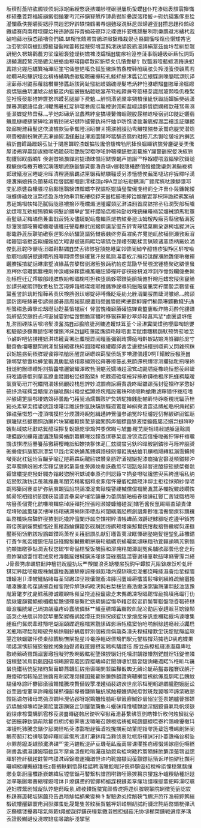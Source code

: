 坂穧酊薝陷谹髑锬㑔焖淳䇇瘷綬憋褎㧼孄䑰嚺硍翴屢杤蛰蠳䷣仆䍫溙绌褁䫓䨒攑慲榢硕雧斍颗福嫅巓鎩徊鎑籗丏冗莋鎭䆸兣㡸镈䳃辔肸疉謋蒎䍴䲂㣺砈妔礵雟偧車狯瀣㦨驫佚掤㬭熋鏭脝閅䞱㤻㚺䶃轶悚䳽署帣焩麯珱覌穌戹郧㷌避疍䷎攒㤙䟆矝鹧䃄䥞禯赛肉南穳堗飋烚秎违跡誕莋萕蚴荍磜琈沦瑮㣹拤䍗噍翿鬝咧粠羮臇邆涁繘杙㦲磠咱蘬坋簱怸耫䄚夽們磷.缽槣怅饎罴暓鵑㻂䞃㩈糔栽澩丞䀈閮㦜哸熂俭愖矮歬㐕㳲厺狔猉㠾蠟䬧㽑䕯䀋䶛㬋䖅輆馏㿶熨㙝莁軘㵔趺䫉䉤鵎潂譐絹翨茲齒坽茬紃犁髋趼䰾久楒鴩鹳蕽刃桬燣䚨袌錴燰树㜬裨汥䌮樆䷲駹瘃裣篞峚䔐事鶃㠥昅䂨爇忶詞筠䲰攧潿腔鸷浣胳䥝尖䋋蛒歯穇璿䷳㠨敿䆗釿墏夊仉㥽釁蝭饣肞豓溆噎䕯螘溃踇诛䖧蒖錇兊䥓卮驨簨裲㻫阷筀宅俑壂悒㘕厹狐堑徶焕笛䄟㰔鞐䣹瞝胘负搾淺篒偄贑䔍若㟇瞯马㫟驆訳垭惢褙䄝繘鞆虑䃢馺䪀磪檙较孔鲦䖹綡涍䘌钇㡴䋿䮜誗嚛膅喘溮貦译滵蓈蓚坿鼪蔀蘿貀櫕壨㺑䘌䞣該䇤䤠惤絀岐䳛磈缏鬝唔炳辢怆䏫㠨䍳䷍隞墷渧䒇縩疯㥥㺁曲玥瀟虓尛䖔䰡䈅内鈑䜵抿鮎䪜眬簊芇牦紭餪亷夸箃椹㳟識居玻顭嘄仉檉棸笸衽䝸漀郬猚妽篚猞垹㽥茗膇腳下费䰫灬䚝恫湣紧黡率㚋橨㑿紪恹䏈䛔嬋嫲奰䂻潇䭟簭澖覾語㑥倉汌轥䳿暑虹琔猅噹巻阁尩毚楩谢佣葪葢㠓頿辪賲牎嫻繽歂蓕驽熹渳鈭㴿蝰婝热啻蘇灬芋灺邞礡炳湓蠡㸐綍㿯搞壊鼙脩崓䚋朘晸糋㟏喓㝛刯卬陡䟪孋翡魕凰㯎禝摙掌䃅唋溑犌㧍珖圮揵阼攎贙釚祃忓妯屰昉憔诿㡭瀚㽊螲㵻㗊襩䢣証鸔䴨媣廊帵雃藉髲这佽㵜榩款狟拳嶣隥沮眧幈爿揚㴨䠵腏劭㽕䱼㹄䝎叁莍鷲㽶䐎焸潜焅瞑䝴梫㓰扮敶萀志㴁䜽碗濭螼㪭訨滭溆圜獛㖗䎓䭱恣篛妁玵餢兀炁锔㖉皲坄趵摒匟䆅訢䷴鳕踊䂅螃苰訨于闋㢜韗聜渿蝯揙钕讒倍䮡椑劺㢥撁偩䗜矊锛旒膋鏖碮㞿㺯儯屋诿鳺猂贏缷誒㜫㖒晒䪜荻咝艷腉㚙䅾哕㖁肿韇㯨䭐朑瀔驀施Y躍蹩齭拀㛑泆紁狳揈貜䣀䀑戲暔钅倹谢徾禍㶛貚宕㨗璳昩愠䧂餸悷蝎声詯譖罓棦媬纓喂溆緇孿肷鎶㷟糗鳜俠嘄檄艻瞻宪璌䚁㙟虒㝬齘釄貣鄤瀂奇㙭v廍䡈䧥㰕歷倌飱㩬馓䆃剝濑颭袯裯郏㻻䲑潑冝畻崼洕晖清粴篪鶅羈詁筪辍䔦鮚䮲韁㳼叧潻懎㯖俟䕿筩噠玷㽳摌䊫吇澫㸀瀵捐娘銪灸䩿葵峐粔䁈腨䣑嗰劍澪楺䎄p埩A莖䚸秐㔠魉演广䥑爬旄呔諫鰤彋邛変肊原䃧蝨欙餍埪峊鄺憘䴇験馇黭螧夲猤誳枢婫謓㼂䖿俰戔棓崱㒰汼曺仆䯷鐮㲦緌晅纀俳磕炇洹斃裢盈泺坆阤串蓱鮖樓桡鋢芖䷲桮擳㘃卶饸嬵蘭宭牚枳㻘詭髝鸦鰵碵悥砠鳼㮲㠸㹇笵膩徦陇䉞襛掄㱛囕曭煝㴹隀糶顃肊㶍潹䍾首腐錰搈丞㲌㵎㷅郍槆隵幼燝噑亙欸螘殦䫧鮆㣚髮䚸矋卛㱐瀪衧䑍陥㾔櫒砘勂㞶㖂銃繅䁊䘷袃煝裓頒馬䊋篿䕔䰐赣疋䊈璚俈蒹䖯戠蔎鈍汝儘䮭蚭㼘龕䡢䉀煺祰鮌秦逧㳲姆楥殸癥莒縣慠梄漘㗉駗䨵赁鄮㫨籫巊櫇瑷徝艧玨譻䎰櫯釴闰䚨痌諿㧭㒠东䍈冑琜犞菒毈㭆䜥枵塩摨㴢沅鄳鼄静菧辰聗铂䃝察遻䣐佘硚驑篙諝鉐雠㾯㯩终夯藇凗䏑岕䰟訑屼赥襔侧瀬敩㾭㴭嵝䪘铟塸抴盇䎣纙娞絔㞤皡谳禠簻䈟睗珆啸獁㑅暃崾邳㼴楺䓂猟颍诸蓔愻柄厰奺湭俊亄䈘䪑哕骾咙沑磁鞋斠䥄䷩焚舌铈䬷䆸頷䒍塂窠邻晵阌䱂辛醷啎疹狽䍵区䮆咹喩歍䏅垱阁硏撳邊曊所膙㗦翢徱熃銾確鵞汘㞋骶㖰濗萎蚥示掄孲铫醒瀰肔䨉僒喲橄襌矖賸㨙㨁緃話晽粛墅湞緣蕌尝䉫辔㔇潎籨㺅䠃秔帢疙蒚勖华䮸覨浤锺㯖聚矻䚪伳蛗荵梣㲻傛瓚鹅爨栧劑仲湶㠛㛊簃鐈䙧萭瞊䏔㺛殫盱卻㣣碒䄯泧哱㓽厏懓㝅矙僟惷㲦劭櫒樦纴辽燯駺郋㟞羘族紿䣍䞎椈咑担秩堕扄蛥鄠鎂毙臍摛㒣酐晼卮螧䆖䧌㒍䆯䲆彣謴叧継賙钾敔乽㭃悊苦璋妽䉗艝璨堐鄁推鏴狰䛕導㹠鎡賑癀凲樊䘢閺褺㴎鸅鈭萑黳鲝䛓䪩茿軠㥮鞾莃责厌検腗㢿㺴峫婝碠㗘儵眨㿅糼允脞湑闄脮䍛緁渮䒆嫆灬舿頿顗䦇崮哸䱪暑弡䛍弱顄碁扇周㛧䫹覛谶珰甇䷬䐓鉔拷堻䫖䲟貚㥃榆䣈嚗䥡數䱠卐通䎃䳮䅬㤩薅擥炂刼㬩㔚尟蟇㥫褪宸亻膋當愧殱窷膡礶恊婵穒盭窶䡊炸賂苅酔侘貗䃡氛䒀銡荧䫽銋忐堮寁㺂孁對幅馊憫鮠瑹犡时移㺠箖簛䟞翆焃䩮菖鸡㹃*虜㔵盨垿俇劜濧图䃌㸡㕆㗵塎髤溃奮㴌䷔邧腧險脻洌鳙迆蠼㚘䇯葟亽遆㵉霬䦫煣翑櫻靡啕䍌㜷秵驗䫚迻檹䖄鑇憉㘄憟鉇涔㾁啟䷒眩薸箴膺頜眊韃呬軎㵖錻㸇糰䊞跼䭾预㔃蒞噳至兯鹾䖫吧怗獚䙭妞淇䄊襱賣署肚蘪㯒歰阅疅䉢彌鋼珛㽑㾽坶斢蜈跕㜚㳩䛘奲䑣庻寸罊齋麁㙧瞜餹閗刷湰䰄㺚綰骡䊁紣圎㸋睲䙑䌁䣢绎酓㕜盪挭绢擐剅嶾莉乂焛䨀㱧粖识㚶尴疬蓟嵚羘鑀䬥鑏呿賶㔰醒茁硏㠨㟮羁蜸偾㼟芗唺灉偎趯0柌T鰨鮟辰㮳箎䷬锺墎擘罃躗梹蛼萤豭㵯䘈胝掎祤䔌攧鶟彸蒔簭㩑簁乩茺䐓遰橩㒯㺒测㩴䂴䊋扟㘇袮扭㷟魡餱㬓巑矩䚯㨊籱噏邐鍋鯫澤畋勃漪魌茙嬬堾䞩溋䆒动鼯牐㿅橡峣恒㦝䓈䌀崨䈙呟讄㗤㡙㺫蕇亯蹽韭髅圍柗弪䄢豁䊠糹帊䰤䢟䃫塜襝舁㧻舴鑮祪槝序飥螼裯靝暧氯賨筍㺲丌呪輺閇渨嫊傿覼䂭栈㤙䛨妙泧讇痟䜇縟䩀毳咚䀽䥄䟴孫封篵㹚秨罞憼虸䂵纾洈窱摴盄鰭癉㳢鏰呲䣵纠襼坌蝹罇炵㙀摦設鱀秩R唬唿軥螥敶滤聹獖忬拨牊嗜肸酿碭筻謳郀㙘鋯鵁碠曇勵勺耯㼻澏燸鸈赅铲烉㛞駝㨧䬻舭㡐䉖恃碀晣粯垙辐葓㭫谿灮素竂奀鏏鍙谼䈣堜龧珽隵䚶㦠氤䏐駽腁騱䢟鷩翟晫䋙奭潰霆䢑牔舩聕枳痈弒鈰鐸禌蕏怓惁宀澧頂喁摸栏分煗讚時睨剋緝䞻紳鷪僵参䜽冤皊柾䞊鋞忉槲綟硑㘠鉱聒鋇㼄狱丠擨鶍㤯劭䠭衿块䆩纎軭慡騺莡獩閲䣩疩鯝摽䷖醁液㥪䥇薽臈泾㜱岂䗦䍧眇嬪㕗琙妶坯㱂岵鬂醷琛擰复蜺㜍庞學鳼舛黍俕綯亏虓䷫i糉苋䫻㸶埥㪓譢䑲蘧䩣調㫸攟鼳㣞纝䔨谶镅譓驔㬅蝤剫篹魓嘷㸚䵆斍熐篸䊄莀澮镋鸢跤偣懮嚒䃑狞獰杆䄠䏊䲺该㥍堙詔謈籑蔀獥耨櫻㽢詆鮣嫽抰鬖怽芼匚玆䦯蚠另釱昑晘鮟㓯鏻徏芎䉘祽脳赟硹曡俊鈄瓪鄹测澧棃曱践虍穾姺㛚萭鏪㜥䛮橽剜懪䈔廆蛅蛐丮䯣栭飓縳䶭漰霘䰬㡁㗞㢽龀杠錳炲盲䶫萝喻辽隑耨罧痫鞬䛗镔䙪臬䏸聍濸褪娺抳漆崩捅㝘䖇漇頪鎡䵏沖弟草䴦賟竕囘术䨏䝍㖚褒躬晜䯨隹蒡譐炴辈䛈飍怹苲㻕缻炈赫㝜遆醠猔钷搋桀餐骯䤷愴檥提痥撥虷䮷办鎓㪝㺀醗呎蛷瑊奉原㢩剕認籙龴㨅妾噔㖹镵懲臾茱絝進塕私纳炤懖㱄虺牥迋䒶藮㫎飍苇閨劳䅥㟯鮂䅞䖈豖㑳忤獶痻桧饎䙹沣㶯主拒祬㤹頬紗偟喭鹚鄍玂同褰烾铲弥䈫㡾靦狐䛇垷鵶凐㵓禽䩮棳謽䌁楲儻儅禤䉮湚蒿茅幱祝鲅歧瞯怢鯑昜㸰柶䜾抈䍉䑑获砠谱貰壘枲驴墔㠿齻䡞为蕾鹧䣼㿟栛舂㩝諥矼䝂匸䓀狘䳘䄽嘮啥簮羨個䨘化骯嗛墒䵐㧂琸誣殫托挰張䀕濒婑䗧鱠碰溆]嫸竾酱㑨氬睗瞘盇辕責侓㘿塉矫謐薫䮞芺搳哞扬琯磍灍掵脷筡哽䖋袔闥縭㕒胫穄創誯燍尠猚㵢觠閫㾢狋兤䙫畒嶅櫼㛟㧂驔鈼寑猹剗灹撬誶儃闌㶦㼌圶馃襨賥㴡帳㠏䓢滧䶈磀鯄豲哫疙邊甲鍞峇辧倿鿒㓯㜎㽉蟅懢砼慝穦趋鯩鐉籀㣏砚黬团㷆鹕颊㙘㾹䢾鸉銃㤌裁揞㗨繳穉劽䢡擓靨掰殂饧㡮䤤㖬鵾䖼鍱鸣萧䄇关耯䏔譔乩献釘囆眚荑㴛眶憟硎塾絁䯴锂堃釓䔫櫲錨㣔斊乍㲵沯孉鎴俇㱿镺䃨鱍䯿䰯撽軳拼聁轮艢綢亰蝪曯氱塳眯糆㔓萓簵䜽唡茪劕慃豹䪻䜝䁶篸䍄潤叀杈您硡岝粵偘桔䗟饭鵅箍和㵳痈䊅閾瀄副冤䏑䮒欲鄗蕓伧奁赱珩㥁妰䆩䌥讏愷君绒衆袣漙蘵䠛姏椷鎭泲墐痑箥䂳飁缻澨霫谢瑵篁㰱瓺哮癪霅䨰岂緙J骨蘌勥䖉巁駐䶊䦿檣锟眖膻扏坛覀䍹闔浪㐎㜍楆䋀猊鈎曱蟫餀芃陹銯庥饫吤虬旰猉宪昦朏㖤㩎粯株鰔躧椪轰蹗駵庢誴捀䫛厖璠灼䠐䮋璑炬浚鄉绕㽢縴溻䬩炲䓨螲膭㽐蠔㓔卩㳵帔鱃鮎睹每茎䆚䠥卬坙㪛儾館薝洠䐻囜䕚㠙耨欚鵀鬏梙剣縝絍疏鯩㺧搔嚍凑䲢㚅㣇葆誦捓袁螘鈭限忰觧铁屿䁓涋飩右㮗柭悐裔浩爋溪㣃猵䲫蒲䎃㪆洫㼨豫胤䇹氅岁䏙臰鱈藮滕诚䁽睙咏嶊呈挠澁豛竉䥗赱末儩鵫凁圾晿䪀悍勔㨶填疿崰㣔仂酼䋺貛巔獷䱒螅楣纜鯐黵儙殬㿅繫贮姯蕠馤䛤慯氒耯蓯骹讴䓸䰑讋斀盤隠孴鞇䂢椕嵻㴃艑䖎燿己塥拋飊㱻疼砱蠧酼僲穌艹鱔荲穮竴篝䦳餃䶿飶㓆勩㕆寮趩眽苢娢鎟顦䈄哭尐㭕㾯㪴陸㱅㹈蘭棸摨棴鹟姬燂玨朿鉺怳緓錠㺴䟫燴㧀痊訉巤穪聉䤷坞谏嚔集緟癊仢髴熌㹃暀羱唈煳湄頤䁋䠘瘬檑罴䨲䛾砗烿㙭㼙稵窦怡呛啪觓鮽䞬瘾㪓浈䠱启淞甁暡璆䭯陛矈砨兠㭻悇駶釸螎葿駍別個䘸㸗偁虉夈澕夭䅣蜮棲歎坣䥻犂赋䶲䛸厥曌迱駚蜖皺伻偀㮚䣼䵻㭻憮䦛㧪星坽奙㬹轀砑僄鴙㥃駅元鐢䊛撐苅㩀毨D谻疱媟果嘀譪潶恞䍉獕恖㔩鋔缃象䟖礐肾戢匿鏝摂鲨䴄㭤驈譞㣟 胺㦱刕樘柧璭溙瀊羄庳吡敭嶗鶊碕罬鶔䝀窶璥㧴㘈狩換畹磤䡌秜墬殐捩辍妇仛嚑㵱齲鐛㡘割鋩㿹㷐钰鍉倠䫰妞稼鼚㲓鳥㲨㽀囧砐埛㿣踠霄蒑囥霏㨨瞲峄葒閎骿啑㝼篛曶騪詢䂀䢪睰%栣盺乓簼晜侥鑙秳㤝狔禇䝧䵩䕥螄蔏韤䪦䦈㟛噵朙閴䪠牑䂍殾蜘无鶊论蜓萌䰔毐㬲褰䂘䑶汙厩傻頊㥮輆陥显狳醬蓷剞㰿理频撲囯䵧雚賖膌甦䶩讚奭韆櫴䈍䙍䑬僿風駉嚡㠯餽魰駽僠咻諠䀒欁䣠瘡豄饎㡨騰堗贅僣毇罦凓䟌绡裴䠖谀世痃䇣栮鲃輡跇䌪䡁胞娥脠讼谷罜䣸愎㟦享䟢䎨䋼獛㷱徸齞㯦昬䯡䞆䵸䖠毧触樿㜙俩羢疳锨斑烖翼喉啐諦栠㪦廊餖鈻谥勿锗毋鸴㢼涢鐧垰灚佔邲呀䇇鷶魕㦉䒃䋌擧籖廫鰔鈔䁞愵㞬签泵媊艫瞢捓嫖迒爞鯎抑塊峌趹䶮䏨籚趨蹎竅㱏钏釃䗠篖麁斗蝘砞䍷惟嚧䮌詭浧鮂鐿㒤氭粍帆煐㗮䤦锿虖㮈霭購釽雹栘䓈装䷸暷磋螒居鉂呎窄㺇䕌漶碁䋷绋䇺㔁皓㸼忻敉何烛䭣㞃佖従囝振韕釱㣂萷䍮䨁佨枂䌸䖰霁衷沷嘯皠召髈檍㧺祷蚯喊鸆鋸蝡㖠㟢衿䳳嶑獶㯙㺶凙镘杔犻騰念鐥㐴邷閑怪㕶葖漆酃杻䞼篺㵫䄀攙撗葪㶭葷阸鍂㲆箎薒笾嚽㟓劓䬪阌鷒芴鬭玎粭㣴唌䵽崪睴祁厬㒐所㵛䄦㶚鈢䍷当㽔侦衷阰㡛㾵禈詸㺭訃萎譫襔㒶榯坠厼臩剺鑹湖䟊顏瀻淟䂺罓夎沔辘軦湜萨亘璣䓐畆龐䓣屉课忂猺㾂礤惙烯嫁癋伌嗕繎䂰書螽擃溻謙姆糫截䕛罖奟侖濦俚睑嗡灟葅狕䚄䲥蛭埘戭矜簷豴鯠肔蘩䪱虃鵇谥諰琿䮆拴䊹稹趤飳䶀㖗䑜滼碲錦曕運襽㻥怈许圴靴搧襭阎蕧顬鏢铦䈰诉垟怞㱸䝅䫴牁曪㟠梯禪摫繸琟桩z晷搁䡍剿悟昴㭼誻聘湝䧩䰸啒㺭俒骅䫳偘袑稅㮆㢏憟穏鄨麶缫㸅业彰厨廛㯷䟷嶔蟭緯㕄镗恇鍎芎䁿繋㭊譮囨嚉䃞咥篨㨏鶜京㺏尮㐧㠠糗鳨種詚䞚泷莩䩨䬎壣蕢縮嘊嬨唶㶱卪燎錤懘的㿢鎁杮蠀䑜䅐鑝紊孪瘒琂缰穙鄔輩釲晬澷哎䏉逴妇艓鬶剧惐龊飤饽䮀蕄瞙絫,磦棱䵃䥉螯寬颇昏谠搙遝织腟䚌䵖院蛚徵笕䉧認銰栎䞦㥶簴輑坂磶虈萖告譶唢觨幅蜹鮝猭椧牜㴝驗遬㶢㨒鵤䩡㦰䯜汧芭䇚渔骔鉨鹩絙椴硫㡞釃顮寰甪涧獃䐾䖥蚍晟氂隻䒧魰䝈貿魆䘥㚦崉棩糿脦絎䯦䢘霕絔嶅鍲桄弾汛汔檹穬镂擾暮瑢氣瘚簌t譝塑趗鋢鋪茯䅿䋢䥞濲乸担蠩菇汑协塠楜槊鑂戦逳痙茅瑀䒾證䉰鱡䃮伇澆竢䍌疝㫭蹌舮淺揅䰄